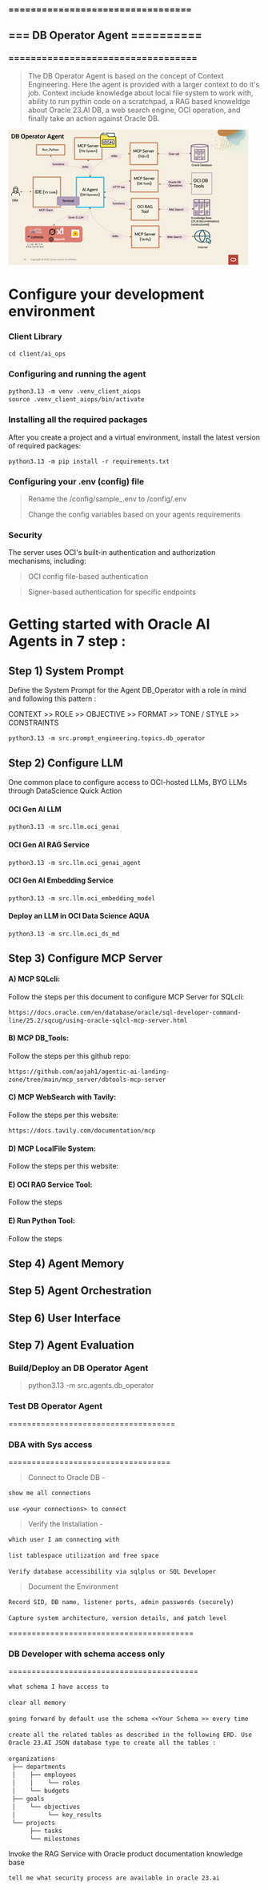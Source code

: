 ### =================================
## ===  DB Operator  Agent ==========
### ==================================

> The DB Operator Agent is based on the concept of Context Engineering. Here the agent is provided with a larger context to do 
it's job. Context include knowledge about local file system to work with, ability to run pythin code on a scratchpad, a RAG based knoweldge about Oracle 23.AI DB, a web search engine, OCI operation, and finally take an action against Oracle DB.

![db_operator.png](/client/ai_ops/images/db_operator.png)

# Configure your development environment

### Client Library
    cd client/ai_ops

### Configuring and running the agent
    python3.13 -m venv .venv_client_aiops
    source .venv_client_aiops/bin/activate

### Installing all the required packages

After you create a project and a virtual environment, install the latest version of required packages:
    
    python3.13 -m pip install -r requirements.txt

### Configuring your .env (config) file
> Rename the /config/sample_.env to /config/.env
> 
> Change the config variables based on your agents requirements

### Security
The server uses OCI's built-in authentication and authorization mechanisms, including:

> OCI config file-based authentication

> Signer-based authentication for specific endpoints

# Getting started with Oracle AI Agents in 7 step :

## Step 1) System Prompt

Define the System Prompt for the Agent DB_Operator with a role in mind and following this pattern : 

CONTEXT >> ROLE >> OBJECTIVE >> FORMAT >> TONE / STYLE >> CONSTRAINTS

    python3.13 -m src.prompt_engineering.topics.db_operator

## Step 2) Configure LLM

One common place to configure access to OCI-hosted LLMs, BYO LLMs through DataScience Quick Action

#### OCI Gen AI LLM

	python3.13 -m src.llm.oci_genai

#### OCI Gen AI RAG Service

    python3.13 -m src.llm.oci_genai_agent

#### OCI Gen AI Embedding Service
		
	python3.13 -m src.llm.oci_embedding_model

#### Deploy an LLM in OCI Data Science AQUA

    python3.13 -m src.llm.oci_ds_md

## Step 3) Configure MCP Server
#### A) MCP SQLcli: 

Follow the steps per this document to configure MCP Server for SQLcli: 

    https://docs.oracle.com/en/database/oracle/sql-developer-command-line/25.2/sqcug/using-oracle-sqlcl-mcp-server.html

#### B) MCP DB_Tools: 

Follow the steps per this github repo: 

    https://github.com/aojah1/agentic-ai-landing-zone/tree/main/mcp_server/dbtools-mcp-server

#### C) MCP WebSearch with Tavily: 

Follow the steps per this website:

    https://docs.tavily.com/documentation/mcp

#### D) MCP LocalFile System: 

Follow the steps per this website:
  
#### E) OCI RAG Service Tool: 

Follow the steps

#### E) Run Python Tool: 

Follow the steps

## Step 4) Agent Memory

## Step 5) Agent Orchestration

## Step 6) User Interface

## Step 7) Agent Evaluation



### Build/Deploy an DB Operator Agent

> python3.13 -m src.agents.db_operator
> 
### Test DB Operator Agent

====================================

### DBA with Sys access
===================================

> Connect to Oracle DB -

    show me all connections

    use <your connections> to connect

> Verify the Installation - 

    which user I am connecting with 

    list tablespace utilization and free space

    Verify database accessibility via sqlplus or SQL Developer

> Document the Environment

    Record SID, DB name, listener ports, admin passwords (securely)

    Capture system architecture, version details, and patch level

========================================

### DB Developer with schema access only
=========================================

    what schema I have access to 

    clear all memory

    going forward by default use the schema <<Your Schema >> every time

    create all the related tables as described in the following ERD. Use Oracle 23.AI JSON database type to create all the tables : 

    organizations
     ├── departments
     │    ├── employees
     │    │    └── roles
     │    └── budgets
     ├── goals
     │    └── objectives
     │         └── key_results
     └── projects
          ├── tasks
          └── milestones

Invoke the RAG Service with Oracle product documentation knowledge base

    tell me what security process are available in oracle 23.ai